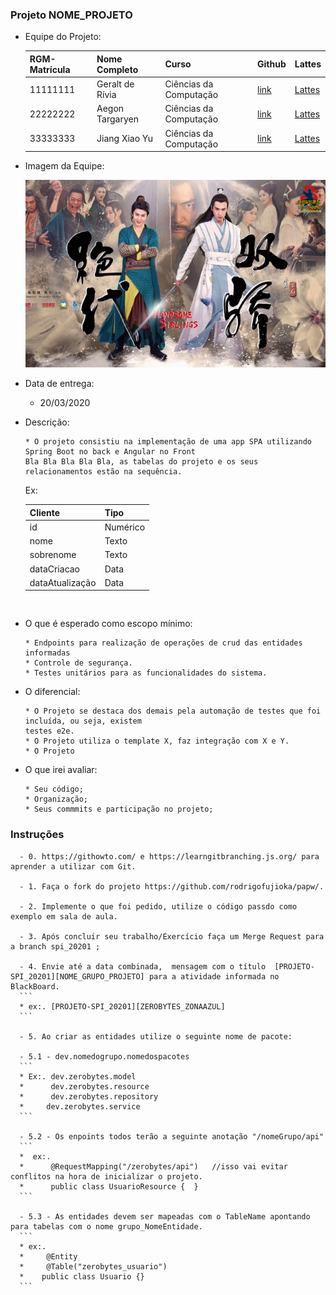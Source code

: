 

### Projeto NOME_PROJETO

  - Equipe do Projeto:
    
    | RGM-Matrícula | Nome Completo | Curso | Github | Lattes 
    | - | - | - |  - | -
    | 11111111 | Geralt de Rívia  | Ciências da Computação |  [link](https://github.com.br/GeraltdeRívia) | [Lattes](http://lattes.cnpq.br/0843668802633139)
    | 22222222 | Aegon Targaryen  | Ciências da Computação |  [link](https://github.com.br/AegonTargaryen) | [Lattes](http://lattes.cnpq.br/0843668802633139)
    | 33333333 | Jiang Xiao Yu    | Ciências da Computação |  [link](https://github.com.br/AegonTargaryen) | [Lattes](http://lattes.cnpq.br/0843668802633139)
  
  - Imagem da Equipe:
  
	![](/projetos/20201/img/grupo_handsome_siblings_20022020.png)
	
  - Data de entrega:
    * 20/03/2020
    
  - Descrição:
    ```
    * O projeto consistiu na implementação de uma app SPA utilizando Spring Boot no back e Angular no Front
    Bla Bla Bla Bla Bla, as tabelas do projeto e os seus relacionamentos estão na sequência.  
    ```
     Ex: 
      
    | Cliente | Tipo |
    |-|-|
    | id | Numérico |
    | nome | Texto |
    | sobrenome | Texto |
    | dataCriacao | Data |
    | dataAtualização | Data |

    ```
   
  - O que é esperado como escopo mínimo:
    ```
    * Endpoints para realização de operações de crud das entidades informadas
    * Controle de segurança.
    * Testes unitários para as funcionalidades do sistema. 
    ```
    
  - O diferencial:
    ```
    * O Projeto se destaca dos demais pela automação de testes que foi incluída, ou seja, existem
    testes e2e.
    * O Projeto utiliza o template X, faz integração com X e Y.
    * O Projeto 
    ```
    
  - O que irei avaliar:
    ```
    * Seu código; 
    * Organização; 
    * Seus commmits e participação no projeto;
    ```

### Instruções

      - 0. https://githowto.com/ e https://learngitbranching.js.org/ para aprender a utilizar com Git.
      
      - 1. Faça o fork do projeto https://github.com/rodrigofujioka/papw/.
      
      - 2. Implemente o que foi pedido, utilize o código passdo como exemplo em sala de aula.
       
      - 3. Após concluir seu trabalho/Exercício faça um Merge Request para a branch spi_20201 ;
       
      - 4. Envie até a data combinada,  mensagem com o título  [PROJETO-SPI_20201][NOME_GRUPO_PROJETO] para a atividade informada no BlackBoard.     
      ```
      * ex:. [PROJETO-SPI_20201][ZEROBYTES_ZONAAZUL]
      ```
      
      - 5. Ao criar as entidades utilize o seguinte nome de pacote:
       
      - 5.1 - dev.nomedogrupo.nomedospacotes      
      ```
      * Ex:. dev.zerobytes.model
      *      dev.zerobytes.resource
      *      dev.zerobytes.repository  
      *     dev.zerobytes.service          
      ```   
      
      - 5.2 - Os enpoints todos terão a seguinte anotação "/nomeGrupo/api" 
      ```
      *  ex:. 
      *      @RequestMapping("/zerobytes/api")   //isso vai evitar conflitos na hora de inicializar o projeto.
      *      public class UsuarioResource {  }
      ```
           
      - 5.3 - As entidades devem ser mapeadas com o TableName apontando para tabelas com o nome grupo_NomeEntidade.
      ```
      * ex:.
      *     @Entity
      *     @Table("zerobytes_usuario")
      *    public class Usuario {}
      ```